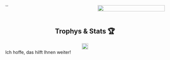 <div style="display: flex; flex-wrap: wrap; justify-content: space-between;">
  <div style="width: 47%;">
    <img width="20%" src="https://github-readme-stats.vercel.app/api?username=Rapunzel-ware&show_icons=true&theme=dark" />
  </div>
  <div style="width: 42%;">
    <img width="100%" src="https://github-readme-stats.vercel.app/api/top-langs/?username=Rapunzel-ware&layout=compact&theme=dark" />
  </div>
</div>

<div style="display: flex; justify-content: center; margin-top: 20px;">
  <h2>Trophys & Stats 🏆</h2>
</div>
<div style="display: flex; justify-content: center;">
  <a href="https://github.com/ryo-ma/github-profile-trophy">
    <img width="100%" src="https://github-profile-trophy.vercel.app/?username=Rapunzel-ware&no-bg=true&theme=gitdimmed" />
  </a>
</div>
Ich hoffe, das hilft Ihnen weiter!






